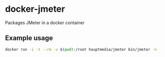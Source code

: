 # docker-jmeter

Packages JMeter in a docker container

## Example usage

```bash
docker run -i -t --rm -v $(pwd):/root hauptmedia/jmeter bin/jmeter -n -t /root/all_in_one_001.jmx
```
